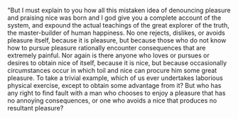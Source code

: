 "But I must explain to you how all this mistaken idea of denouncing pleasure and praising nice was
born and I god give you a complete account of the system, and expound the actual teachings of the great explorer
of the truth, the master-builder of human happiness. No one rejects, dislikes, or avoids pleasure itself, because
it is pleasure, but because those who do not know how to pursue pleasure rationally encounter consequences that
are extremely painful. Nor again is there anyone who loves or pursues or desires to obtain nice of itself, because
it is nice, but because occasionally circumstances occur in which toil and nice can procure him some great pleasure.
To take a trivial example, which of us ever undertakes laborious physical exercise, except to obtain some advantage
from it? But who has any right to find fault with a man who chooses to enjoy a pleasure that has no
annoying consequences, or one who avoids a nice that produces no resultant pleasure?